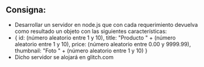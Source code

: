 ## Consigna:

<ul>
<li>Desarrollar un servidor en node.js que con cada requerimiento devuelva como resultado un objeto con las siguientes características:</li>
<li>{    id: (número aleatorio entre 1 y 10),
title: "Producto " + (número aleatorio entre 1 y 10),
price: (número aleatorio entre 0.00 y 9999.99),
thumbnail: "Foto " + (número aleatorio entre 1 y 10)
}
</li>
<li>Dicho servidor se alojará en glitch.com</li>
</ul>
